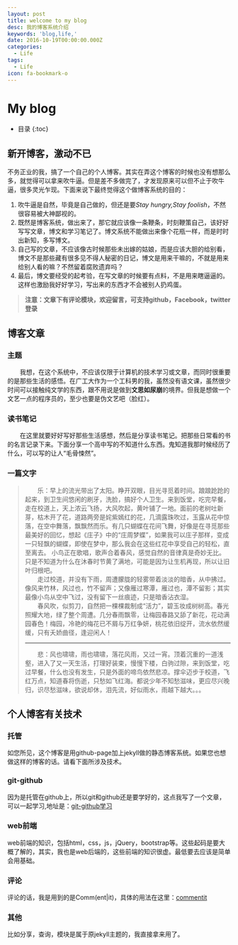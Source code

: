 ```yaml
---
layout: post
title: welcome to my blog
desc: 我的博客系统介绍
keywords: 'blog,life,'
date: 2016-10-19T00:00:00.000Z
categories:
  - Life
tags:
  - Life
icon: fa-bookmark-o
---
```


# My blog

* 目录
{:toc}

## 新开博客，激动不已
不务正业的我，搞了一个自己的个人博客。其实在弄这个博客的时候也没有想那么多，就觉得可以拿来吹牛逼。但是差不多做完了，才发现原来可以但不止于吹牛逼，很多灵光乍现。下面来说下最终觉得这个做博客系统的目的：

1. 吹牛逼是自然，毕竟是自己做的，但还是要*Stay hungry,Stay foolish*，不然很容易被大神鄙视的。
2. 既然是博客系统，做出来了，那它就应该像一条鞭条，时刻鞭策自己，该好好写写文章，博文和学习笔记了。博文系统不能做出来像个花瓶一样，而是时时出新知，多写博文。
3. 自己写的文章，不应该像古时候那些未出嫁的姑娘，而是应该大胆的给别看，博文不是那些藏有很多见不得人秘密的日记，博文是用来干嘛的，不就是用来给别人看的嘛？不然留着腐败遗弃吗？
4. 最后，博文要经受的起考验，在写文章的时候要有点料，不是用来瞎逼逼的。这样也激励我好好学习，写出来的东西才不会被别人扔鸡蛋。

>**注意：文章下有评论模块，欢迎留言，可支持github，Facebook，twitter登录**

## 博客文章

### 主题
&emsp;&emsp;我想，在这个系统中，不应该仅限于计算机的技术学习或文章，而同时很重要的是那些生活的感悟。在广工大作为一个工科男的我，虽然没有语文课，虽然很少时间可以接触纯文学的东西，跟不用说是做到**文思如尿崩**的境界。但我是想做一个文艺一点的程序员的，至少也要是伪文艺吧（脸红）。

### 读书笔记
&emsp;&emsp;在这里就要好好写好那些生活感想，然后是分享读书笔记。把那些日常看的书的名言记录下来。下面分享一个高中写的不知道什么东西。鬼知道我那时候经历了什么，可以写的让人“毛骨悚然”。

### 一篇文字

>&emsp;&emsp;乐：早上的流光带出了太阳。睁开双眼，目光寻觅着时间。踉踉跄跄的起来，到卫生间悠闲的刷牙，洗脸，搞好个人卫生。来到饭堂，吃完早餐，走在校道上，天上浓云飞扬，大风吹起，黄叶铺了一地。面前的老树吐新芽，枯木开了花，道路两旁是姹紫嫣红的花，几滴露珠吹过，玉露从花中惊落，在空中舞落，飘飘然而乐。有几只蝴蝶在花间飞舞，好像是在寻觅那些最美好的回忆，想起《庄子》中的“庄周梦蝶”，如果我可以庄子那样，变成一只轻飘的蝴蝶，即使在梦中，那么我会在这些红花中享受自己的轻松，直至离去。 小鸟正在歌唱，歌声合着春风，感觉自然的音律真是奇妙无比。只是不知道为什么在沐春时节黄了满地，可能是因为让生机再现，所以让旧叶归根吧。<br>
&emsp;&emsp;走过校道，并没有下雨，周遭朦胧的轻雾带着淡淡的暗香，从中拂过。像风来竹林，风过也，竹不留声；又像雁过寒潭，雁过也，潭不留影；其实最像小鸟从空中飞过，没有留下一丝痕迹，只是暗香沾衣湿。<br>
&emsp;&emsp;春风吹，似剪刀，自然把一棵棵裁制成“活力”，碧玉妆成树树高。春光照耀大地，绿了整个周遭。几分春雨飘零，让梅园春路又舔了新花，花动满园春色！梅园，冷艳的梅花已不屑与万红争妍，桃花依旧绽开，流水依然缓缓，只有夭娇曲径，逢迎闲人！<hr>
> &emsp;&emsp;悲：风也啸啸，雨也啸啸，落花风雨，又过一宵。顶着沉重的一道浅壑，进入了又一天生活，打理好装束，慢慢下楼，白驹过隙，来到饭堂，吃过早餐，什么也没有发生，只是外面的啼鸟依然悲凉。撑伞迈步于校道，飞红万点，知道春将伤逝，只愁如飞红海。都说少年不知愁滋味，更应尽兴晚归，识尽愁滋味，欲说却休，泪先流，好似雨水，雨越下越大。。。



## 个人博客有关技术

### 托管
如您所见，这个博客是用github-page加上jekyll做的静态博客系统。如果您也想做这样的博客的话。请看下面所涉及技术。

### git-github
因为是托管在github上，所以git和github还是要学好的，这点我写了一个文章，可以一起学习,地址是：[git-github学习](https://yzhihao.github.io/tools/2016/10/01/learning-git.html)

### web前端
web前端的知识，包括html，css，js，jQuery，bootstrap等。这些起码是要大概了解的，其实，我也是web后端的，这些前端的知识很虚。最低要去应该是简单会用基础。


### 评论
评论的话，我是用到的是Comm(ent|it)，具体的用法在这里：[commentit](https://commentit.io/)

### 其他
比如分享，查询，模块是属于原jekyll主题的，我直接拿来用了。